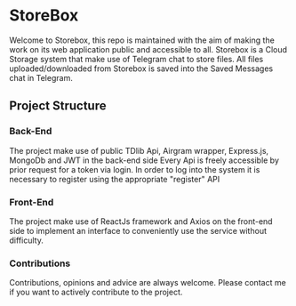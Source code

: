 # StoreBox
Welcome to Storebox, this repo is maintained with the aim of making the work on its web application public and accessible to all.
Storebox is a Cloud Storage system that make use of Telegram chat to store files.
All files uploaded/downloaded from Storebox is saved into the Saved Messages chat in Telegram. 



## Project Structure

### Back-End
The project make use of public TDlib Api, Airgram wrapper, Express.js, MongoDb and JWT in the back-end side
Every Api is freely accessible by prior request for a token via login. In order to log into the system it is necessary to register using the appropriate "register" API

### Front-End
The project make use of ReactJs framework and Axios on the front-end side to implement an interface to conveniently use the service without difficulty.

### Contributions
Contributions, opinions and advice are always welcome. Please contact me if you want to actively contribute to the project.
